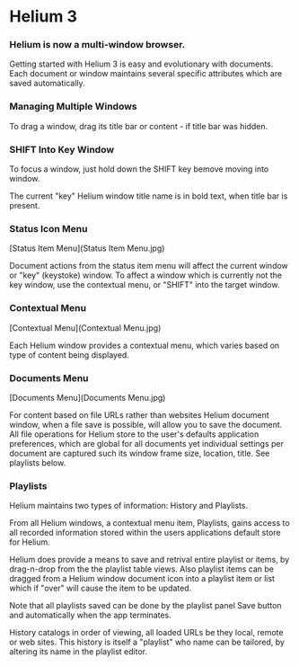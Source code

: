 # Helium 3

### Helium is now a multi-window browser.

Getting started with Helium 3 is easy and evolutionary with documents. Each
document or window maintains several specific attributes which are saved
automatically.

### Managing Multiple Windows

To drag a window, drag its title bar or content - if title bar was hidden.

### SHIFT Into Key Window

To focus a window, just hold down the SHIFT key bemove moving into window.

The current "key" Helium window title name is in bold text, when title bar
is present.

### Status Icon Menu

[Status Item Menu](Status Item Menu.jpg)

Document actions from the status item menu will affect the current window
or "key" (keystoke) window.  To affect a window which is currently not the
key window, use the contextual menu, or "SHIFT" into the target window.

### Contextual Menu

[Contextual Menu](Contextual Menu.jpg)

Each Helium window provides a contextual menu, which varies based on type of
content being displayed.

### Documents Menu

[Documents Menu](Documents Menu.jpg)

For content based on file URLs rather than websites Helium document window,
when a file save is possible, will allow you to save the document. All file
operations for Helium store to the user's defaults application preferences,
which are global for all documents yet individual settings per document are
captured such its window frame size, location, title. See playlists below.

### Playlists

Helium maintains two types of information: History and Playlists.

From all Helium windows, a contextual menu item, Playlists, gains access to
all recorded information stored within the users applications default store
for Helium.

Helium does provide a means to save and retrival entire playlist or items,
by drag-n-drop from the the playlist table views. Also playlist items can
be dragged from a Helium window document icon into a playlist item or list
which if "over" will cause the item to be updated.

Note that all playlists saved can be done by the playlist panel Save button
and automatically when the app terminates.

History catalogs in order of viewing, all loaded URLs be they local, remote
or web sites. This history is itself a "playlist" who name can be tailored,
by altering its name in the playlist editor.

